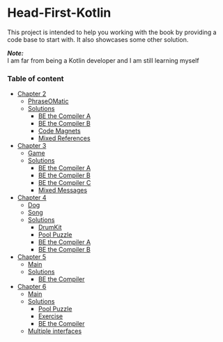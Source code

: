 # Head-First-Kotlin

This project is intended to help you working with the book by providing a code base to start with.
It also showcases some other solution.    

**_Note:_**    
I am far from being a Kotlin developer and I am still learning myself


### Table of content
* [Chapter 2](src/main/kotlin/chapter2)
  * [PhraseOMatic](src/main/kotlin/chapter2/PhraseOMatic.kt)
  * [Solutions](src/main/kotlin/chapter2/solutions)
    * [BE the Compiler A](src/main/kotlin/chapter2/solutions/BE%20the%20Compiler%20A.kt)
    * [BE the Compiler B](src/main/kotlin/chapter2/solutions/BE%20the%20Compiler%20B.kt)
    * [Code Magnets](src/main/kotlin/chapter2/solutions/Code%20Magnets.kt)
    * [Mixed References](src/main/kotlin/chapter2/solutions/Mixed%20References.kt)
* [Chapter 3](src/main/kotlin/chapter3)
  * [Game](src/main/kotlin/chapter3/Game.kt)
  * [Solutions](src/main/kotlin/chapter3/solutions)
    * [BE the Compiler A](src/main/kotlin/chapter3/solutions/BE%20the%20Compiler%20A.kt)
    * [BE the Compiler B](src/main/kotlin/chapter3/solutions/BE%20the%20Compiler%20B.kt)
    * [BE the Compiler C](src/main/kotlin/chapter3/solutions/BE%20the%20Compiler%20C.kt)
    * [Mixed Messages](src/main/kotlin/chapter3/solutions/Mixed%20Messages.kt)
* [Chapter 4](src/main/kotlin/chapter4)
  * [Dog](src/main/kotlin/chapter4/Dog.kt)
  * [Song](src/main/kotlin/chapter4/Song.kt)
  * [Solutions](src/main/kotlin/chapter4/solutions)
    * [DrumKit](main/kotlin/chapter4/solutions/DrumKit.kt)
    * [Pool Puzzle](main/kotlin/chapter4/solutions/PoolPuzzle.kt)
    * [BE the Compiler A](src/main/kotlin/chapter4/solutions/BE%20the%20Compiler%20A.kt)
    * [BE the Compiler B](src/main/kotlin/chapter4/solutions/BE%20the%20Compiler%20B.kt)
* [Chapter 5](src/main/kotlin/chapter5)
  * [Main](src/main/kotlin/chapter5/Main.kt)
  * [Solutions](src/main/kotlin/chapter5/solutions)
    * [BE the Compiler](src/main/kotlin/chapter5/solutions/BE%20the%20Compiler.kt)
* [Chapter 6](src/main/kotlin/chapter6)
  * [Main](src/main/kotlin/chapter6/Main.kt)
  * [Solutions](src/main/kotlin/chapter6/solutions)
    * [Pool Puzzle](src/main/kotlin/chapter6/solutions/PoolPuzzle.kt)
    * [Exercise](src/main/kotlin/chapter6/solutions/Exercise.kt)
    * [BE the Compiler](src/main/kotlin/chapter6/solutions/BE%20the%20Compiler.kt)
  * [Multiple interfaces](src/main/kotlin/chapter6/multiple)
